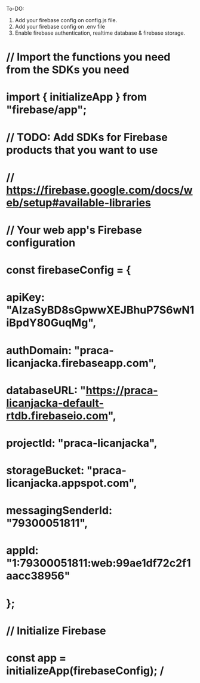 
To-DO:

1. Add your firebase config on config.js file.
1. Add your firebase config on .env file
2. Enable firebase authentication, realtime database & firebase storage.


# // Import the functions you need from the SDKs you need
# import { initializeApp } from "firebase/app";
# // TODO: Add SDKs for Firebase products that you want to use
# // https://firebase.google.com/docs/web/setup#available-libraries

# // Your web app's Firebase configuration
# const firebaseConfig = {
#   apiKey: "AIzaSyBD8sGpwwXEJBhuP7S6wN1iBpdY80GuqMg",
#   authDomain: "praca-licanjacka.firebaseapp.com",
#   databaseURL: "https://praca-licanjacka-default-rtdb.firebaseio.com",
#   projectId: "praca-licanjacka",
#   storageBucket: "praca-licanjacka.appspot.com",
#   messagingSenderId: "79300051811",
#   appId: "1:79300051811:web:99ae1df72c2f1aacc38956"
# };

# // Initialize Firebase
# const app = initializeApp(firebaseConfig); /